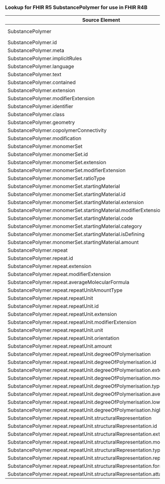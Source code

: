 ### Lookup for FHIR R5 SubstancePolymer for use in FHIR R4B

| Source Element | Usage | Target |
| -------------- | ----- | ------ |
| SubstancePolymer | UseExtension | http://hl7.org/fhir/5.0/StructureDefinition/extension-SubstancePolymer |
| SubstancePolymer.id | UseExtensionFromAncestor | - |
| SubstancePolymer.meta | UseExtensionFromAncestor | - |
| SubstancePolymer.implicitRules | UseExtensionFromAncestor | - |
| SubstancePolymer.language | UseExtensionFromAncestor | - |
| SubstancePolymer.text | UseExtensionFromAncestor | - |
| SubstancePolymer.contained | UseExtensionFromAncestor | - |
| SubstancePolymer.extension | UseExtensionFromAncestor | - |
| SubstancePolymer.modifierExtension | UseExtensionFromAncestor | - |
| SubstancePolymer.identifier | UseExtensionFromAncestor | - |
| SubstancePolymer.class | UseExtensionFromAncestor | - |
| SubstancePolymer.geometry | UseExtensionFromAncestor | - |
| SubstancePolymer.copolymerConnectivity | UseExtensionFromAncestor | - |
| SubstancePolymer.modification | UseExtensionFromAncestor | - |
| SubstancePolymer.monomerSet | UseExtensionFromAncestor | - |
| SubstancePolymer.monomerSet.id | UseExtensionFromAncestor | - |
| SubstancePolymer.monomerSet.extension | UseExtensionFromAncestor | - |
| SubstancePolymer.monomerSet.modifierExtension | UseExtensionFromAncestor | - |
| SubstancePolymer.monomerSet.ratioType | UseExtensionFromAncestor | - |
| SubstancePolymer.monomerSet.startingMaterial | UseExtensionFromAncestor | - |
| SubstancePolymer.monomerSet.startingMaterial.id | UseExtensionFromAncestor | - |
| SubstancePolymer.monomerSet.startingMaterial.extension | UseExtensionFromAncestor | - |
| SubstancePolymer.monomerSet.startingMaterial.modifierExtension | UseExtensionFromAncestor | - |
| SubstancePolymer.monomerSet.startingMaterial.code | UseExtensionFromAncestor | - |
| SubstancePolymer.monomerSet.startingMaterial.category | UseExtensionFromAncestor | - |
| SubstancePolymer.monomerSet.startingMaterial.isDefining | UseExtensionFromAncestor | - |
| SubstancePolymer.monomerSet.startingMaterial.amount | UseExtensionFromAncestor | - |
| SubstancePolymer.repeat | UseExtensionFromAncestor | - |
| SubstancePolymer.repeat.id | UseExtensionFromAncestor | - |
| SubstancePolymer.repeat.extension | UseExtensionFromAncestor | - |
| SubstancePolymer.repeat.modifierExtension | UseExtensionFromAncestor | - |
| SubstancePolymer.repeat.averageMolecularFormula | UseExtensionFromAncestor | - |
| SubstancePolymer.repeat.repeatUnitAmountType | UseExtensionFromAncestor | - |
| SubstancePolymer.repeat.repeatUnit | UseExtensionFromAncestor | - |
| SubstancePolymer.repeat.repeatUnit.id | UseExtensionFromAncestor | - |
| SubstancePolymer.repeat.repeatUnit.extension | UseExtensionFromAncestor | - |
| SubstancePolymer.repeat.repeatUnit.modifierExtension | UseExtensionFromAncestor | - |
| SubstancePolymer.repeat.repeatUnit.unit | UseExtensionFromAncestor | - |
| SubstancePolymer.repeat.repeatUnit.orientation | UseExtensionFromAncestor | - |
| SubstancePolymer.repeat.repeatUnit.amount | UseExtensionFromAncestor | - |
| SubstancePolymer.repeat.repeatUnit.degreeOfPolymerisation | UseExtensionFromAncestor | - |
| SubstancePolymer.repeat.repeatUnit.degreeOfPolymerisation.id | UseExtensionFromAncestor | - |
| SubstancePolymer.repeat.repeatUnit.degreeOfPolymerisation.extension | UseExtensionFromAncestor | - |
| SubstancePolymer.repeat.repeatUnit.degreeOfPolymerisation.modifierExtension | UseExtensionFromAncestor | - |
| SubstancePolymer.repeat.repeatUnit.degreeOfPolymerisation.type | UseExtensionFromAncestor | - |
| SubstancePolymer.repeat.repeatUnit.degreeOfPolymerisation.average | UseExtensionFromAncestor | - |
| SubstancePolymer.repeat.repeatUnit.degreeOfPolymerisation.low | UseExtensionFromAncestor | - |
| SubstancePolymer.repeat.repeatUnit.degreeOfPolymerisation.high | UseExtensionFromAncestor | - |
| SubstancePolymer.repeat.repeatUnit.structuralRepresentation | UseExtensionFromAncestor | - |
| SubstancePolymer.repeat.repeatUnit.structuralRepresentation.id | UseExtensionFromAncestor | - |
| SubstancePolymer.repeat.repeatUnit.structuralRepresentation.extension | UseExtensionFromAncestor | - |
| SubstancePolymer.repeat.repeatUnit.structuralRepresentation.modifierExtension | UseExtensionFromAncestor | - |
| SubstancePolymer.repeat.repeatUnit.structuralRepresentation.type | UseExtensionFromAncestor | - |
| SubstancePolymer.repeat.repeatUnit.structuralRepresentation.representation | UseExtensionFromAncestor | - |
| SubstancePolymer.repeat.repeatUnit.structuralRepresentation.format | UseExtensionFromAncestor | - |
| SubstancePolymer.repeat.repeatUnit.structuralRepresentation.attachment | UseExtensionFromAncestor | - |
